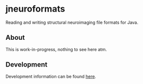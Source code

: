 # jneuroformats
Reading and writing structural neuroimaging file formats for Java.

## About

This is work-in-progress, nothing to see here atm.

## Development

Development information can be found [here](./jneuroformats/README_dev.md).

